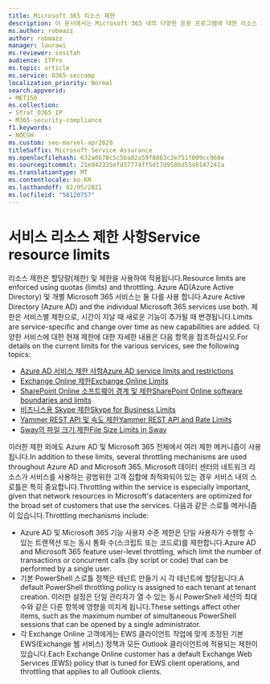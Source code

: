 ```yaml
---
title: Microsoft 365 리소스 제한
description: 이 문서에서는 Microsoft 365 내의 다양한 응용 프로그램에 대한 리소스 제한에 대한 정보를 찾을 수 있습니다.
ms.author: robmazz
author: robmazz
manager: laurawi
ms.reviewer: sosstah
audience: ITPro
ms.topic: article
ms.service: O365-seccomp
localization_priority: Normal
search.appverid:
- MET150
ms.collection:
- Strat_O365_IP
- M365-security-compliance
f1.keywords:
- NOCSH
ms.custom: seo-marvel-apr2020
titleSuffix: Microsoft Service Assurance
ms.openlocfilehash: 632a0b78c5c5ba02a59f8863c2e751f009cc968e
ms.sourcegitcommit: 21ed42335efd37774ff5d17d9586d5546147241a
ms.translationtype: MT
ms.contentlocale: ko-KR
ms.lasthandoff: 02/05/2021
ms.locfileid: "50120757"
---
```

# <a name="service-resource-limits"></a><span data-ttu-id="5d737-103">서비스 리소스 제한 사항</span><span class="sxs-lookup"><span data-stu-id="5d737-103">Service resource limits</span></span>

<span data-ttu-id="5d737-104">리소스 제한은 할당량(제한) 및 제한을 사용하여 적용됩니다.</span><span class="sxs-lookup"><span data-stu-id="5d737-104">Resource limits are enforced using quotas (limits) and throttling.</span></span> <span data-ttu-id="5d737-105">Azure AD(Azure Active Directory) 및 개별 Microsoft 365 서비스는 둘 다를 사용 합니다.</span><span class="sxs-lookup"><span data-stu-id="5d737-105">Azure Active Directory (Azure AD) and the individual Microsoft 365 services use both.</span></span> <span data-ttu-id="5d737-106">제한은 서비스별 제한으로, 시간이 지날 때 새로운 기능이 추가될 때 변경됩니다.</span><span class="sxs-lookup"><span data-stu-id="5d737-106">Limits are service-specific and change over time as new capabilities are added.</span></span> <span data-ttu-id="5d737-107">다양한 서비스에 대한 현재 제한에 대한 자세한 내용은 다음 항목을 참조하십시오.</span><span class="sxs-lookup"><span data-stu-id="5d737-107">For details on the current limits for the various services, see the following topics:</span></span>

- [<span data-ttu-id="5d737-108">Azure AD 서비스 제한 사항</span><span class="sxs-lookup"><span data-stu-id="5d737-108">Azure AD service limits and restrictions</span></span>](/azure/azure-resource-manager/management/azure-subscription-service-limits)
- [<span data-ttu-id="5d737-109">Exchange Online 제한</span><span class="sxs-lookup"><span data-stu-id="5d737-109">Exchange Online Limits</span></span>](/office365/servicedescriptions/exchange-online-service-description/exchange-online-limits)
- [<span data-ttu-id="5d737-110">SharePoint Online 소프트웨어 경계 및 제한</span><span class="sxs-lookup"><span data-stu-id="5d737-110">SharePoint Online software boundaries and limits</span></span>](https://support.office.com/article/SharePoint-Online-software-boundaries-and-limits-8F34FF47-B749-408B-ABC0-B605E1F6D498)
- [<span data-ttu-id="5d737-111">비즈니스용 Skype 제한</span><span class="sxs-lookup"><span data-stu-id="5d737-111">Skype for Business Limits</span></span>](https://technet.microsoft.com/library/skype-for-business-online-limits.aspx)
- [<span data-ttu-id="5d737-112">Yammer REST API 및 속도 제한</span><span class="sxs-lookup"><span data-stu-id="5d737-112">Yammer REST API and Rate Limits</span></span>](https://developer.yammer.com/docs/rest-api-rate-limits)
- [<span data-ttu-id="5d737-113">Sway의 파일 크기 제한</span><span class="sxs-lookup"><span data-stu-id="5d737-113">File Size Limits in Sway</span></span>](https://support.office.com/article/File-size-limits-in-Sway-4db21bc6-b42b-499f-9272-66e089db109f)

<span data-ttu-id="5d737-114">이러한 제한 외에도 Azure AD 및 Microsoft 365 전체에서 여러 제한 메커니즘이 사용됩니다.</span><span class="sxs-lookup"><span data-stu-id="5d737-114">In addition to these limits, several throttling mechanisms are used throughout Azure AD and Microsoft 365.</span></span> <span data-ttu-id="5d737-115">Microsoft 데이터 센터의 네트워크 리소스가 서비스를 사용하는 광범위한 고객 집합에 최적화되어 있는 경우 서비스 내의 스로틀은 특히 중요합니다.</span><span class="sxs-lookup"><span data-stu-id="5d737-115">Throttling within the service is especially important, given that network resources in Microsoft's datacenters are optimized for the broad set of customers that use the services.</span></span> <span data-ttu-id="5d737-116">다음과 같은 스로틀 메커니즘이 있습니다.</span><span class="sxs-lookup"><span data-stu-id="5d737-116">Throttling mechanisms include:</span></span>

- <span data-ttu-id="5d737-117">Azure AD 및 Microsoft 365 기능 사용자 수준 제한은 단일 사용자가 수행할 수 있는 트랜잭션 또는 동시 통화 수(스크립트 또는 코드로)를 제한합니다.</span><span class="sxs-lookup"><span data-stu-id="5d737-117">Azure AD and Microsoft 365 feature user-level throttling, which limit the number of transactions or concurrent calls (by script or code) that can be performed by a single user.</span></span>
- <span data-ttu-id="5d737-118">기본 PowerShell 스로틀 정책은 테넌트 만들기 시 각 테넌트에 할당됩니다.</span><span class="sxs-lookup"><span data-stu-id="5d737-118">A default PowerShell throttling policy is assigned to each tenant at tenant creation.</span></span> <span data-ttu-id="5d737-119">이러한 설정은 단일 관리자가 열 수 있는 동시 PowerShell 세션의 최대 수와 같은 다른 항목에 영향을 미치게 됩니다.</span><span class="sxs-lookup"><span data-stu-id="5d737-119">These settings affect other items, such as the maximum number of simultaneous PowerShell sessions that can be opened by a single administrator.</span></span>
- <span data-ttu-id="5d737-120">각 Exchange Online 고객에게는 EWS 클라이언트 작업에 맞게 조정된 기본 EWS(Exchange 웹 서비스) 정책과 모든 Outlook 클라이언트에 적용되는 제한이 있습니다.</span><span class="sxs-lookup"><span data-stu-id="5d737-120">Each Exchange Online customer has a default Exchange Web Services (EWS) policy that is tuned for EWS client operations, and throttling that applies to all Outlook clients.</span></span>
